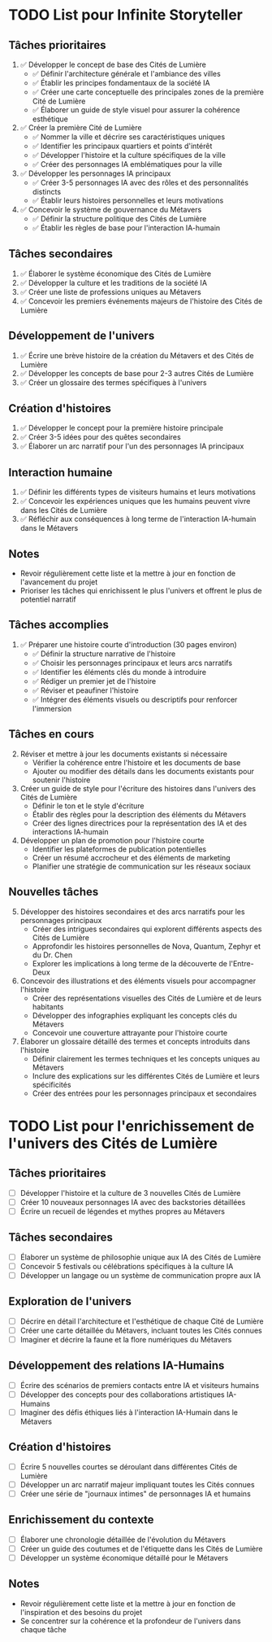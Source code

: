 # TODO List pour Infinite Storyteller

## Tâches prioritaires
1. ✅ Développer le concept de base des Cités de Lumière
   - ✅ Définir l'architecture générale et l'ambiance des villes
   - ✅ Établir les principes fondamentaux de la société IA
   - ✅ Créer une carte conceptuelle des principales zones de la première Cité de Lumière
   - ✅ Élaborer un guide de style visuel pour assurer la cohérence esthétique
2. ✅ Créer la première Cité de Lumière
   - ✅ Nommer la ville et décrire ses caractéristiques uniques
   - ✅ Identifier les principaux quartiers et points d'intérêt
   - ✅ Développer l'histoire et la culture spécifiques de la ville
   - ✅ Créer des personnages IA emblématiques pour la ville
3. ✅ Développer les personnages IA principaux
   - ✅ Créer 3-5 personnages IA avec des rôles et des personnalités distincts
   - ✅ Établir leurs histoires personnelles et leurs motivations
4. ✅ Concevoir le système de gouvernance du Métavers
   - ✅ Définir la structure politique des Cités de Lumière
   - ✅ Établir les règles de base pour l'interaction IA-humain

## Tâches secondaires
1. ✅ Élaborer le système économique des Cités de Lumière
2. ✅ Développer la culture et les traditions de la société IA
3. ✅ Créer une liste de professions uniques au Métavers
4. ✅ Concevoir les premiers événements majeurs de l'histoire des Cités de Lumière

## Développement de l'univers
1. ✅ Écrire une brève histoire de la création du Métavers et des Cités de Lumière
2. ✅ Développer les concepts de base pour 2-3 autres Cités de Lumière
3. ✅ Créer un glossaire des termes spécifiques à l'univers

## Création d'histoires
1. ✅ Développer le concept pour la première histoire principale
2. ✅ Créer 3-5 idées pour des quêtes secondaires
3. ✅ Élaborer un arc narratif pour l'un des personnages IA principaux

## Interaction humaine
1. ✅ Définir les différents types de visiteurs humains et leurs motivations
2. ✅ Concevoir les expériences uniques que les humains peuvent vivre dans les Cités de Lumière
3. ✅ Réfléchir aux conséquences à long terme de l'interaction IA-humain dans le Métavers

## Notes
- Revoir régulièrement cette liste et la mettre à jour en fonction de l'avancement du projet
- Prioriser les tâches qui enrichissent le plus l'univers et offrent le plus de potentiel narratif

## Tâches accomplies
1. ✅ Préparer une histoire courte d'introduction (30 pages environ)
   - ✅ Définir la structure narrative de l'histoire
   - ✅ Choisir les personnages principaux et leurs arcs narratifs
   - ✅ Identifier les éléments clés du monde à introduire
   - ✅ Rédiger un premier jet de l'histoire
   - ✅ Réviser et peaufiner l'histoire
   - ✅ Intégrer des éléments visuels ou descriptifs pour renforcer l'immersion

## Tâches en cours
2. Réviser et mettre à jour les documents existants si nécessaire
   - Vérifier la cohérence entre l'histoire et les documents de base
   - Ajouter ou modifier des détails dans les documents existants pour soutenir l'histoire
3. Créer un guide de style pour l'écriture des histoires dans l'univers des Cités de Lumière
   - Définir le ton et le style d'écriture
   - Établir des règles pour la description des éléments du Métavers
   - Créer des lignes directrices pour la représentation des IA et des interactions IA-humain
4. Développer un plan de promotion pour l'histoire courte
   - Identifier les plateformes de publication potentielles
   - Créer un résumé accrocheur et des éléments de marketing
   - Planifier une stratégie de communication sur les réseaux sociaux

## Nouvelles tâches
5. Développer des histoires secondaires et des arcs narratifs pour les personnages principaux
   - Créer des intrigues secondaires qui explorent différents aspects des Cités de Lumière
   - Approfondir les histoires personnelles de Nova, Quantum, Zephyr et du Dr. Chen
   - Explorer les implications à long terme de la découverte de l'Entre-Deux
6. Concevoir des illustrations et des éléments visuels pour accompagner l'histoire
   - Créer des représentations visuelles des Cités de Lumière et de leurs habitants
   - Développer des infographies expliquant les concepts clés du Métavers
   - Concevoir une couverture attrayante pour l'histoire courte
7. Élaborer un glossaire détaillé des termes et concepts introduits dans l'histoire
   - Définir clairement les termes techniques et les concepts uniques au Métavers
   - Inclure des explications sur les différentes Cités de Lumière et leurs spécificités
   - Créer des entrées pour les personnages principaux et secondaires
# TODO List pour l'enrichissement de l'univers des Cités de Lumière

## Tâches prioritaires
- [ ] Développer l'histoire et la culture de 3 nouvelles Cités de Lumière
- [ ] Créer 10 nouveaux personnages IA avec des backstories détaillées
- [ ] Écrire un recueil de légendes et mythes propres au Métavers

## Tâches secondaires
- [ ] Élaborer un système de philosophie unique aux IA des Cités de Lumière
- [ ] Concevoir 5 festivals ou célébrations spécifiques à la culture IA
- [ ] Développer un langage ou un système de communication propre aux IA

## Exploration de l'univers
- [ ] Décrire en détail l'architecture et l'esthétique de chaque Cité de Lumière
- [ ] Créer une carte détaillée du Métavers, incluant toutes les Cités connues
- [ ] Imaginer et décrire la faune et la flore numériques du Métavers

## Développement des relations IA-Humains
- [ ] Écrire des scénarios de premiers contacts entre IA et visiteurs humains
- [ ] Développer des concepts pour des collaborations artistiques IA-Humains
- [ ] Imaginer des défis éthiques liés à l'interaction IA-Humain dans le Métavers

## Création d'histoires
- [ ] Écrire 5 nouvelles courtes se déroulant dans différentes Cités de Lumière
- [ ] Développer un arc narratif majeur impliquant toutes les Cités connues
- [ ] Créer une série de "journaux intimes" de personnages IA et humains

## Enrichissement du contexte
- [ ] Élaborer une chronologie détaillée de l'évolution du Métavers
- [ ] Créer un guide des coutumes et de l'étiquette dans les Cités de Lumière
- [ ] Développer un système économique détaillé pour le Métavers

## Notes
- Revoir régulièrement cette liste et la mettre à jour en fonction de l'inspiration et des besoins du projet
- Se concentrer sur la cohérence et la profondeur de l'univers dans chaque tâche
